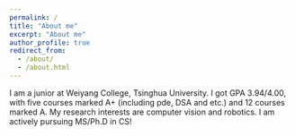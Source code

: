 ```yaml
---
permalink: /
title: "About me"
excerpt: "About me"
author_profile: true
redirect_from: 
  - /about/
  - /about.html
---
```


I am a junior at Weiyang College, Tsinghua University. 
I got GPA 3.94/4.00, with five courses marked A+ (including pde, DSA and etc.) and 12 courses marked A.
My research interests are computer vision and robotics. I am actively pursuing MS/Ph.D in CS!
